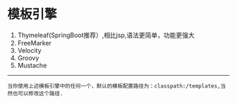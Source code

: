 # 模板引擎

1. Thymeleaf(SpringBoot推荐）,相比jsp,语法更简单，功能更强大
2. FreeMarker
3. Velocity
4. Groovy
5. Mustache

---

    当你使用上述模板引擎中的任何一个，默认的模板配置路径为：classpath:/templates,当然也可以修改这个路径.
